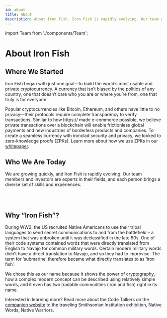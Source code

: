 ```yaml
---
id: about
title: About
description: About Iron Fish. Iron Fish is rapidly evolving. Our team and investors are experts in their fields.
---
```

import Team from './components/Team';

<div className="maxWidthContainer">

  # About Iron Fish

  ## Where We Started

  Iron Fish began with just one goal—to build the world’s most usable and private cryptocurrency. A currency that isn’t biased by the politics of any country, one that doesn’t care who you are or where you’re from, one that truly is for everyone.

  Popular cryptocurrencies like Bitcoin, Ethereum, and others have little to no privacy—their protocols require complete transparency to verify transactions. Similar to how https:// made e-commerce possible, we believe private transactions over a blockchain will enable frictionless global payments and new industries of borderless products and companies. To create a seamless currency with ironclad security and privacy, we looked to zero-knowledge proofs (ZPKs). Learn more about how we use ZPKs in our <a href="/docs/whitepaper/1_introduction">whitepaper</a>.
  <br />

  ## Who We Are Today
  We are growing quickly, and Iron Fish is rapidly evolving. Our team members and investors are experts in their fields, and each person brings a diverse set of skills and experiences.

  <Team />

  <br />
  <br />

  ## Why “Iron Fish”?

  During WW2, the US recruited Native Americans to use their tribal languages to send secret communications to and from the battlefield – a system that was unbroken until it was declassified in the late 60s. One of their code systems contained words that were directly translated from English to Navajo for common military words. Certain modern military words didn’t have a direct translation to Navajo, and so they had to improvise. The term for ‘submarine’ therefore became what directly translates to as ‘iron fish’.

  We chose this as our name because it shows the power of cryptography, how a complex modern concept can be described using relatively simple words, and it even has two tradable commodities (iron and fish) right in its name.
  <br />

  Interested in learning more? Read more about the Code Talkers on the <a href="https://americanindian.si.edu/education/codetalkers/html/chapter4.html" target="_blank">companion website</a> to the traveling Smithsonian Institution exhibition, Native Words, Native Warriors.

</div>